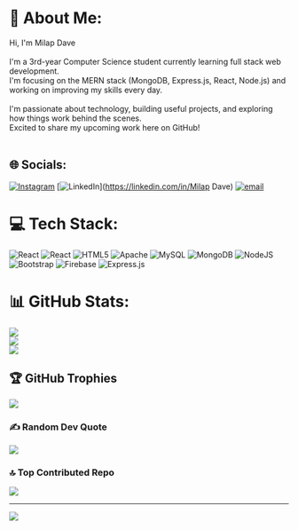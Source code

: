 # 💫 About Me:
Hi, I'm Milap Dave <br><br>I'm a 3rd-year Computer Science student currently learning full stack web development.  <br>I'm focusing on the MERN stack (MongoDB, Express.js, React, Node.js) and working on improving my skills every day.<br><br>I'm passionate about technology, building useful projects, and exploring how things work behind the scenes.  <br>Excited to share my upcoming work here on GitHub!<br><br>


## 🌐 Socials:
[![Instagram](https://img.shields.io/badge/Instagram-%23E4405F.svg?logo=Instagram&logoColor=white)](https://instagram.com/mil_apdave) [![LinkedIn](https://img.shields.io/badge/LinkedIn-%230077B5.svg?logo=linkedin&logoColor=white)](https://linkedin.com/in/Milap Dave) [![email](https://img.shields.io/badge/Email-D14836?logo=gmail&logoColor=white)](mailto:milapdave6355@gmail.com) 

# 💻 Tech Stack:
![React](https://img.shields.io/badge/react-%2320232a.svg?style=for-the-badge&logo=react&logoColor=%2361DAFB) ![React](https://img.shields.io/badge/react-%2320232a.svg?style=for-the-badge&logo=react&logoColor=%2361DAFB) ![HTML5](https://img.shields.io/badge/html5-%23E34F26.svg?style=for-the-badge&logo=html5&logoColor=white) ![Apache](https://img.shields.io/badge/apache-%23D42029.svg?style=for-the-badge&logo=apache&logoColor=white) ![MySQL](https://img.shields.io/badge/mysql-4479A1.svg?style=for-the-badge&logo=mysql&logoColor=white) ![MongoDB](https://img.shields.io/badge/MongoDB-%234ea94b.svg?style=for-the-badge&logo=mongodb&logoColor=white) ![NodeJS](https://img.shields.io/badge/node.js-6DA55F?style=for-the-badge&logo=node.js&logoColor=white) ![Bootstrap](https://img.shields.io/badge/bootstrap-%238511FA.svg?style=for-the-badge&logo=bootstrap&logoColor=white) ![Firebase](https://img.shields.io/badge/firebase-a08021?style=for-the-badge&logo=firebase&logoColor=ffcd34) ![Express.js](https://img.shields.io/badge/express.js-%23404d59.svg?style=for-the-badge&logo=express&logoColor=%2361DAFB)
# 📊 GitHub Stats:
![](https://github-readme-stats.vercel.app/api?username=milapdave111&theme=shadow_green&hide_border=false&include_all_commits=true&count_private=true)<br/>
![](https://nirzak-streak-stats.vercel.app/?user=milapdave111&theme=shadow_green&hide_border=false)<br/>
![](https://github-readme-stats.vercel.app/api/top-langs/?username=milapdave111&theme=shadow_green&hide_border=false&include_all_commits=true&count_private=true&layout=compact)

## 🏆 GitHub Trophies
![](https://github-profile-trophy.vercel.app/?username=milapdave111&theme=radical&no-frame=false&no-bg=false&margin-w=4)

### ✍️ Random Dev Quote
![](https://quotes-github-readme.vercel.app/api?type=horizontal&theme=gruvbox)

### 🔝 Top Contributed Repo
![](https://github-contributor-stats.vercel.app/api?username=milapdave111&limit=5&theme=dark&combine_all_yearly_contributions=true)

---
[![](https://visitcount.itsvg.in/api?id=milapdave111&icon=6&color=3)](https://visitcount.itsvg.in)

<!-- Proudly created with GPRM ( https://gprm.itsvg.in ) -->

